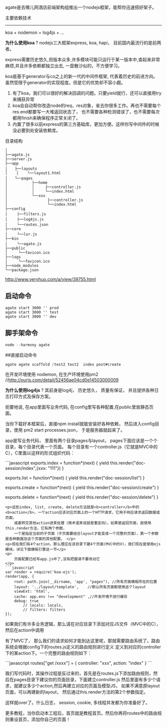agate是去哪儿网酒店前端架构组推出一个nodejs框架，能帮你迅速搭好架子。

主要依赖技术
__________________________
koa + nodemon + log4js + ...

<b>为什么使用koa</b>  ? nodejs三大框架express, koa, hapi， 目前国内最流行的是前两者。

express需要历史悠久,但版本众多,许多模块可能只运行于某一版本中,查起来非常麻烦,并且许多依赖都独立出去, 一盘散沙似的，不方便学习。


koa是基于generator与co之上的新一代的中间件框架, 代表着历史的前进方向。虽然受限于generator的实现程度。但是它的优势却不容小觑。

1. 有了koa，我们可以很好的解决回调的问题。只要yield就行，还可以直接用try来捕获异常
2. koa会自动帮你改造node的req，res对象，省去你很多工作。再也不需要每个res.end都要写一大堆返回状态了，
也不需要各种检测错误了，也不需要每次都用finish来确保程序正常关闭了。
3. 内置了很多以前express的第三方基础库，更加方便。这样你写中间件的时候没必要到处安装依赖库。

目录结构
```
│
├──agate.js
├──server.js
├──app
│　　├──layouts
│    │    └──layout1.html
│　　└──pages
│           ├──home
│           │     ├──controller.js
│           │     └──index.html
│           └──xxx
│                  ├──controller.js
│                  └──index.html
├──config
│　　 ├──filters.js
│　　 ├──log4js.js
│　　 └──routes.json
├──core
│　　 └──lur.js
├──bin
│　 　└──agate.js
├──public
│     └──favicon.ico
├──logs
│     └──favicon.ico       
├──node_modules
└──package.json
```  
http://www.veryhuo.com/a/view/39755.html


## 启动命令
```
agate start 3000 '' prod
agate start 3000 '' test
agate start 3000 '' dev
```

## 脚手架命令
```javascript
node --harmony agate 
```

##直接启动命令
```javascript
agate agate scaffold /test2 test2  index post#create
```


在开发环境使用 nodemon, 在生产环境使用pm2
//http://ourjs.com/detail/52456ae04cd0e14503000009



<b>为什么使用log4js</b>  ? 其前身是log4j， 历史悠久， 质量有保证， 并且提供各种日志打印方式及保存方案。

<p>扼要地说, 在app里面写业务代码, 在config里写各种配置,在public里放静态页面。</p>
<p>当你下载好本框架后，直接npm install就能安装好各种依赖，
    然后进入config目录，使用 pm2 start processes.json， 于是服务器就起来了。</p>
<p>app是写业务代码， 里面有两个目录pages与layout， pages下面应该是一个个目录，每个目录代表一个页面。
   每个目录有一个controller.js（它就是MVC中的C），C里面以这样的形式组织代码：
</p>
```javascript
exports.index  = function*(next) {
    yield this.render("doc-session/index",{xxx: "111"})
}

exports.list  = function*(next) {
    yield this.render("doc-session/list")
}

exports.create  = function*(next) {
    yield this.render("doc-session/create")
}

exports.delete  = function*(next) {
    yield this.render("doc-session/delete")
}

```
<p>这些index, list, create, delete方法就是<b>controller</b>中的<b>action</b>，一个action应该对应页面上的一个HTTP请求，它用于响应请求返回数据或页面，
    或者转交其他action进来处理（用术语来说就是重定向）。如果是返回页面，就使用this.render方法，它有两个参数，
    一个是指定当前的子页面（子页面要结合layout才能变成一个完整的页面），第一个参数是各种数据及这个页面的其他配置。 </p>
<p>现在我们有4个action，那么理应在该目录下建4个页面(MVC中的V)，我们现在是使用ejs模块。详见下面模板引擎这一节</p>
<p>
    页面配置已经写app.js中了,没有把握请不要改动它
</p>
```javascript
var render = require('koa-ejs');
render(app, {
    root: path.join(__dirname, 'app', "pages"), //所有页面模板所在的位置
    layout: '../layout/template',    //默认所有页面都使用这个layout
    viewExt: 'html',             
    cache: app.env !== "development" ,//开发环境不进行缓存
    debug: true
        // locals: locals,
        // filters: filters
});
```
<p>如果我们有许多业务逻辑，那么请在对应目录下添加对应JS文件（MVC中的C），然后在action中调用</p>
<p>有了MVC了， 那么我们的请求如何才能到达这里呢，那就需要路由系统了。路由系统会根据config下的routes.js定义的路由规则进行定义
定义到对应的controller下的某action下。一个完整的路由规则如下：
</p>
```javascript
routes["get /xxxx"] = {
    controller: "xxx",
    action: "index"
}
```

<p>我们写代码时，其操作过程是反过来的，首先是在routes.js下添加路由规则，然后在pages目录下建议你的页面目录，下面建立controller.js
然后里面有多少个请求，就建议多少个action,然后再建立对应的页面及模型JS， 如果不满意原layout页面，可以再建新的layout，
然后通过this.render方法的第2个参数指定。
</p>
<p>这样就over了。什么日志， session, cookie, 多线程并发都为你准备好了。</p>

更多教程，当你启动本工程后，首页就是教程首页。然后你再将routes中的路由规则重设首页，添加你自己的页面！


